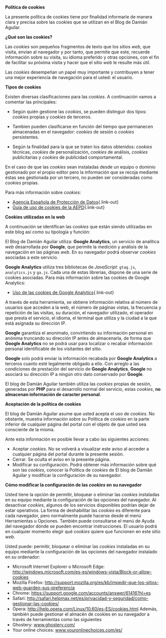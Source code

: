 **Política de cookies**

La presente política de cookies tiene por finalidad informarle de manera clara y precisa sobre las cookies que se utilizan en el Blog de Damián Aguilar.

**¿Qué son las cookies?**

Las *cookies* son pequeños fragmentos de texto que los sitios *web*, que visita, envían al navegador y por tanto, que permite que este, recuerde información sobre su visita, su idioma preferido y otras opciones, con el fin de facilitar su próxima visita y hacer que el sitio *web* le resulte más útil. 

Las *cookies* desempeñan un papel muy importante y contribuyen a tener una mejor experiencia de navegación para el usted: el usuario.

**Tipos de cookies**

Existen diversas clasificaciones para las *cookies*. A continuación vamos a comentar las principales:

- Según quién gestione las *cookies*, se pueden distinguir dos tipos: *cookies* propias y *cookies* de terceros.

- Tambien pueden clasificarse en función del tiempo que permanecen almacenadas en el navegador: *cookies* de sesión o *cookies* persistentes.

- Según la finalidad para la que se traten los datos obtenidos: *cookies* técnicas, *cookies* de personalización, *cookies* de análisis, *cookies* publicitarias y *cookies* de publicidad comportamental.

En el caso de que las *cookies* sean instaladas desde un equipo o dominio gestionado por el propio editor pero la información que se
recoja mediante éstas sea gestionada por un tercero, no pueden ser consideradas como *cookies* propias. 

Para más información sobre *cookies*:

- [Agencia Española de Protección de Datos](https://www.aepd.es/){.link-out}
- [Guía de uso de cookies de la AEPD](http://www.interior.gob.es/documents/10180/13073/Guia_Cookies.pdf/7c72c988-1e55-42b5-aeee-f7c46a319903){.link-out}

**Cookies utilizadas en la web**

A continuación se identifican las *cookies* que están siendo utilizadas en este blog así como su tipología y función:

El Blog de Damián Aguilar utiliza: **Google Analytics**, un servicio de analítica *web* desarrollada por **Google**, que permite la medición y análisis de la navegación en las páginas *web*. En su navegador podrá observar *cookies* asociadas a este servicio. 

**Google Analytics** utiliza tres bibliotecas de *JavaScript*: `gtag.js`, `analytics.js` y `ga.js`. Cada una de estas librerias, dispone de una serie de cookies asociadas. Para más información sobre las cookies de Google Analytics:

- [Uso de las cookies de Google Analytics](https://developers.google.com/analytics/devguides/collection/analyticsjs/cookie-usage?hl=es){.link-out}

A través de esta herramienta, se obtiene información relativa al número de usuarios que acceden a la web, el número de páginas vistas, la frecuencia y repetición de las visitas, su duración, el navegador utilizado, el operador que presta el servicio, el idioma, el terminal que utiliza y la ciudad a la que está asignada su dirección IP. 

**Google** garantiza el anonimato, convirtiendo su información personal en anónima truncando su dirección IP antes de almacenarla, de forma que **Google Analytics** no se podrá usar para localizar o recabar información personal identificable de los visitantes del sitio. 

**Google** solo podrá enviar la información recabada por **Google Analytics** a terceros cuanto esté legalmente obligado a ello. Con arreglo a las condiciones de prestación del servicio de **Google Analytics**, **Google** no asociará su dirección IP a ningún otro dato conservado por **Google**.

El blog de Damián Aguilar también utiliza las *cookies* propias de sesión, generadas por **PHP** para el desarrollo normal del servicio, estas *cookies*, **no almacenan información de caracter personal**.

**Aceptación de la política de cookies**

El blog de Damián Aguilar asume que usted acepta el uso de *cookies*. No obstante, muestra información sobre su Política de *cookies* en la parte
inferior de cualquier página del portal con el objeto de que usted sea consciente de la misma.

Ante esta información es posible llevar a cabo las siguientes acciones:

+ Aceptar *cookies*. No se volverá a visualizar este aviso al acceder a cualquier página del portal durante la presente sesión.
+ Cerrar. Se oculta el aviso en la presente página.
+ Modificar su configuración. Podrá obtener más información sobre qué son las *cookies*, conocer la Política de *cookies* de El blog de Damián Aguilar y modificar la configuración de su navegador. 

**Cómo modificar la configuración de las *cookies* en su navegador**

Usted tiene la opción de permitir, bloquear o eliminar las *cookies* instaladas en su equipo mediante la configuración de las opciones del navegador. Al desactivar *cookies*, algunos de los servicios disponibles podrían dejar de estar operativos. La forma de deshabilitar las *cookies* es diferente para cada navegador, pero normalmente puede hacerse desde el menú Herramientas u Opciones. También puede consultarse el menú de Ayuda del navegador dónde se pueden encontrar instrucciones. El usuario podrá en cualquier momento elegir qué *cookies* quiere que funcionen en este sitio *web*.

Usted puede: permitir, bloquear o eliminar las *cookies* instaladas en su equipo mediante la configuración de las opciones del navegador instalado en su ordenador:

+ Microsoft Internet Explorer o Microsoft Edge:
http://windows.microsoft.com/es-es/windows-vista/Block-or-allow-cookies
+ Mozilla Firefox: http://support.mozilla.org/es/kb/impedir-que-los-sitios-web-guarden-sus-preferencia
+ Chrome: https://support.google.com/accounts/answer/61416?hl=es
+ Safari: http://safari.helpmax.net/es/privacidad-y-seguridad/como-gestionar-las-cookies/
+ Opera: http://help.opera.com/Linux/10.60/es-ES/cookies.html
Además, también puede gestionar el almacén de cookies en su navegador a través de herramientas como las siguientes 
+ Ghostery: www.ghostery.com/
+ Your online choices: www.youronlinechoices.com/es/ 

